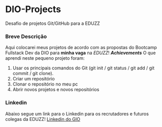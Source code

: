 # DIO-Projects
Desafio de projetos Git/GitHub para a EDUZZ

### Breve Descrição
Aqui colocarei meus projetos de acordo com as propostas do Bootcamp Fullstack Dev da DIO para **minha vaga** na *EDUZZ*!
***Achievements***
O que aprendi neste pequeno projeto foram:
1. Usar os principais comandos do Git (git init / git status / git add / git commit / git clone).
2. Criar um repositório
3. Clonar o repositório no meu pc
4. Abrir novos projetos e novos repositórios


### Linkedin
Abaixo segue um link para o Linkedin para os recrutadores e futuros colegas da EDUZZ!
[Linkedin do GIO](https://www.linkedin.com/in/giopizzighinianalyst/)
